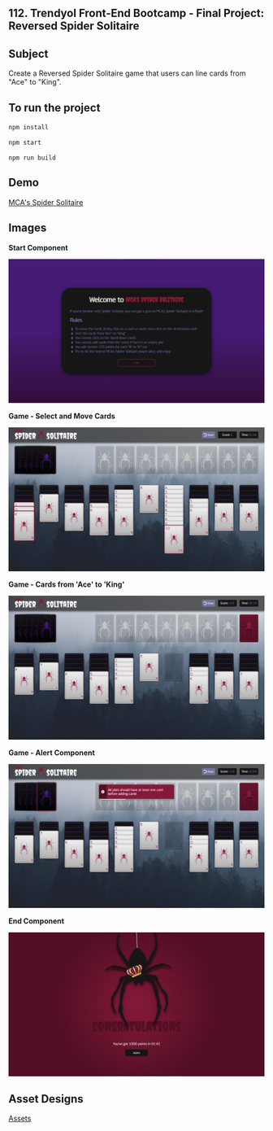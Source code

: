 ## 112. Trendyol Front-End Bootcamp - Final Project: Reversed Spider Solitaire

## Subject

Create a Reversed Spider Solitaire game that users can line cards from "Ace" to "King".

## To run the project

```
npm install
```

```
npm start
```

```
npm run build
```

## Demo

[MCA's Spider Solitaire](https://mca-fe-bootcamp-spider-solitaire.netlify.app/)

## Images

**Start Component**

![Start Component](/public/assets/start.png)

**Game - Select and Move Cards**

![Game](/public/assets/game-cards-selected.png)

**Game - Cards from 'Ace' to 'King'**

![Game-Alerts](/public/assets/game-foundation.png)

**Game - Alert Component**

![End Component](/public/assets/game-alert.png)

**End Component**

![End Component](/public/assets/end.png)

## Asset Designs

[Assets](https://www.figma.com/file/XbNqdGlDFSP4WR9BS1t6Pm/Spider-Solitaire?node-id=0%3A1)
